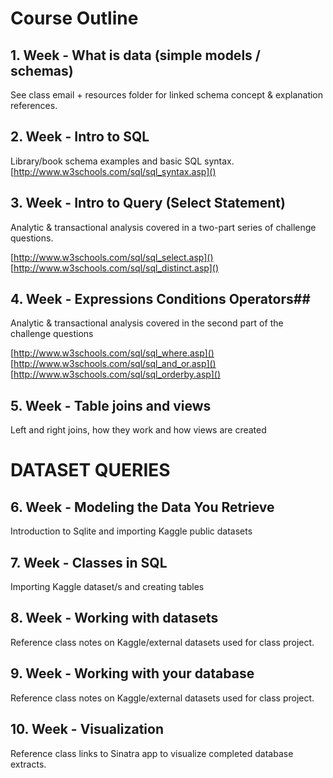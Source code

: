# Course Outline #

## 1.	Week - What is data (simple models / schemas) ##

See class email + resources folder for linked schema concept & explanation references.


## 2.	Week - Intro to SQL ##

Library/book schema examples and basic SQL syntax.
[http://www.w3schools.com/sql/sql_syntax.asp]()


## 3.  Week - Intro to Query (Select Statement) ##

Analytic & transactional analysis covered in a two-part series of challenge questions.

[http://www.w3schools.com/sql/sql_select.asp]()
[http://www.w3schools.com/sql/sql_distinct.asp]()


## 4.	Week - Expressions Conditions Operators##

Analytic & transactional analysis covered in the second part of the challenge questions

[http://www.w3schools.com/sql/sql_where.asp]() 
[http://www.w3schools.com/sql/sql_and_or.asp]()
[http://www.w3schools.com/sql/sql_orderby.asp]() 

## 5.	Week - Table joins and views ##

Left and right joins, how they work and how views are created


# DATASET QUERIES #

## 6.	Week - Modeling the Data You Retrieve ##

Introduction to Sqlite and importing Kaggle public datasets


## 7.	Week - Classes in SQL ##

Importing Kaggle dataset/s and creating tables


## 8.	Week - Working with datasets ##

Reference class notes on Kaggle/external datasets used for class project.


## 9.	Week - Working with your database ##

Reference class notes on Kaggle/external datasets used for class project.


## 10.	Week - Visualization ##

Reference class links to Sinatra app to visualize completed database extracts.
